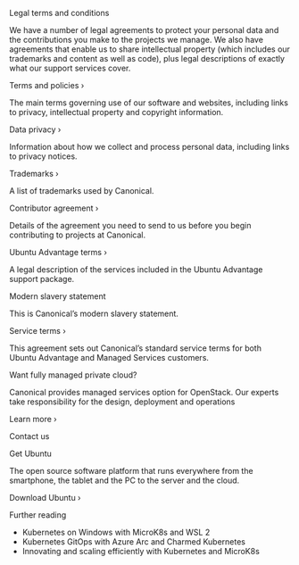Legal terms and conditions

We have a number of legal agreements to protect your personal data and the contributions you make to the projects we manage. We also have agreements that enable us to share intellectual property (which includes our trademarks and content as well as code), plus legal descriptions of exactly what our support services cover.

Terms and policies ›

The main terms governing use of our software and websites, including links to privacy, intellectual property and copyright information.

Data privacy ›

Information about how we collect and process personal data, including links to privacy notices.

Trademarks ›

A list of trademarks used by Canonical.

Contributor agreement ›

Details of the agreement you need to send to us before you begin contributing to projects at Canonical.

Ubuntu Advantage terms ›

A legal description of the services included in the Ubuntu Advantage support package.

Modern slavery statement

This is Canonical’s modern slavery statement.

Service terms ›

This agreement sets out Canonical’s standard service terms for both Ubuntu Advantage and Managed Services customers.

Want fully managed private cloud?

Canonical provides managed services option for OpenStack. Our experts take responsibility for the design, deployment and operations

Learn more ›

Contact us

Get Ubuntu

The open source software platform that runs everywhere from the smartphone, the tablet and the PC to the server and the cloud.

Download Ubuntu ›

Further reading

*   Kubernetes on Windows with MicroK8s and WSL 2
*   Kubernetes GitOps with Azure Arc and Charmed Kubernetes
*   Innovating and scaling efficiently with Kubernetes and MicroK8s